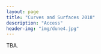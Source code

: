 ```yaml
---
layout: page
title: "Curves and Surfaces 2018"
description: "Access"
header-img: "img/dune4.jpg"
---
```


TBA.
